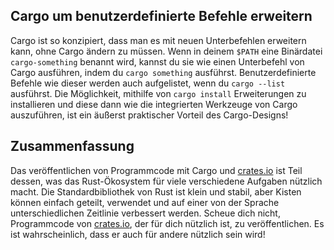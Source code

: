 ## Cargo um benutzerdefinierte Befehle erweitern

Cargo ist so konzipiert, dass man es mit neuen Unterbefehlen erweitern kann,
ohne Cargo ändern zu müssen. Wenn  in deinem `$PATH` eine Binärdatei
`cargo-something` benannt wird, kannst du sie wie einen Unterbefehl von Cargo
ausführen, indem du `cargo something` ausführst. Benutzerdefinierte Befehle wie
dieser werden auch aufgelistet, wenn du `cargo --list` ausführst. Die
Möglichkeit, mithilfe von `cargo install` Erweiterungen zu installieren und
diese dann wie die integrierten Werkzeuge von Cargo auszuführen, ist ein
äußerst praktischer Vorteil des Cargo-Designs!

## Zusammenfassung

Das veröffentlichen von Programmcode mit Cargo und [crates.io][crates] ist Teil
dessen, was das Rust-Ökosystem für viele verschiedene Aufgaben nützlich macht.
Die Standardbibliothek von Rust ist klein und stabil, aber Kisten können
einfach geteilt, verwendet und auf einer von der Sprache unterschiedlichen
Zeitlinie verbessert werden. Scheue dich nicht, Programmcode von 
[crates.io][crates], der für dich nützlich ist, zu veröffentlichen. Es ist
wahrscheinlich, dass er auch für andere nützlich sein wird!

[crates]: https://crates.io/
